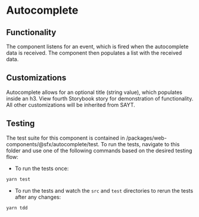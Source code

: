 # Autocomplete

## Functionality
The component listens for an event, which is fired when the autocomplete data is received. 
The component then populates a list with the received data.

## Customizations
Autocomplete allows for an optional title (string value), which populates inside an h3. View fourth Storybook story for demonstration of functionality.
All other customizations will be inherited from SAYT.

## Testing
The test suite for this component is contained in /packages/web-components/@sfx/autocomplete/test.
To run the tests, navigate to this folder and use one of the following commands based on the desired testing flow:

- To run the tests once:
```sh
yarn test
```
- To run the tests and watch the `src` and `test` directories to rerun the tests after any changes:
```sh
yarn tdd
```
